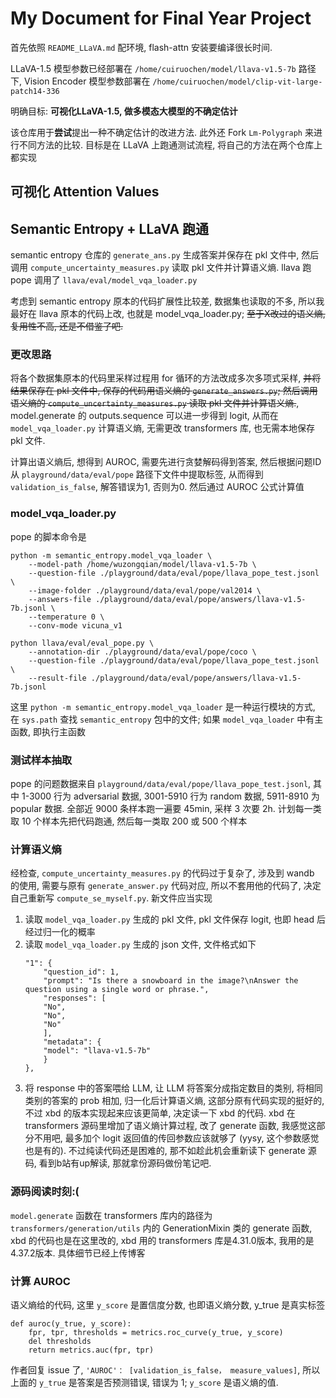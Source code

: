 # My Document for Final Year Project

首先依照 `README_LLaVA.md` 配环境, flash-attn 安装要编译很长时间.

LLaVA-1.5 模型参数已经部署在 `/home/cuiruochen/model/llava-v1.5-7b` 路径下, Vision Encoder 模型参数部署在 `/home/cuiruochen/model/clip-vit-large-patch14-336`

明确目标: **可视化LLaVA-1.5, 做多模态大模型的不确定估计**

该仓库用于**尝试**提出一种不确定估计的改进方法. 此外还 Fork  `Lm-Polygraph` 来进行不同方法的比较. 目标是在 LLaVA 上跑通测试流程, 将自己的方法在两个仓库上都实现

## 可视化 Attention Values

## Semantic Entropy + LLaVA 跑通

semantic entropy 仓库的 `generate_ans.py` 生成答案并保存在 pkl 文件中, 然后调用 `compute_uncertainty_measures.py` 读取 pkl 文件并计算语义熵. llava 跑 pope 调用了 `llava/eval/model_vqa_loader.py`

考虑到 semantic entropy 原本的代码扩展性比较差, 数据集也读取的不多, 所以我最好在 llava 原本的代码上改, 也就是 model_vqa_loader.py; ~~至于X改过的语义熵, 复用性不高, 还是不借鉴了吧.~~

### 更改思路

将各个数据集原本的代码里采样过程用 for 循环的方法改成多次多项式采样, ~~并将结果保存在 pkl 文件中, 保存的代码用语义熵的 `generate_answers.py`; 然后调用语义熵的 `compute_uncertainty_measures.py` 读取 pkl 文件并计算语义熵.~~, model.generate 的 outputs.sequence 可以进一步得到 logit, 从而在 `model_vqa_loader.py` 计算语义熵, 无需更改 transformers 库, 也无需本地保存 pkl 文件.

计算出语义熵后, 想得到 AUROC, 需要先进行贪婪解码得到答案, 然后根据问题ID从 `playground/data/eval/pope` 路径下文件中提取标签, 从而得到 `validation_is_false`, 解答错误为1, 否则为0. 然后通过 AUROC 公式计算值


### model_vqa_loader.py

pope 的脚本命令是

```
python -m semantic_entropy.model_vqa_loader \
    --model-path /home/wuzongqian/model/llava-v1.5-7b \
    --question-file ./playground/data/eval/pope/llava_pope_test.jsonl \
    --image-folder ./playground/data/eval/pope/val2014 \
    --answers-file ./playground/data/eval/pope/answers/llava-v1.5-7b.jsonl \
    --temperature 0 \
    --conv-mode vicuna_v1

python llava/eval/eval_pope.py \
    --annotation-dir ./playground/data/eval/pope/coco \
    --question-file ./playground/data/eval/pope/llava_pope_test.jsonl \
    --result-file ./playground/data/eval/pope/answers/llava-v1.5-7b.jsonl
```

这里 `python -m semantic_entropy.model_vqa_loader` 是一种运行模块的方式, 在 `sys.path` 查找 `semantic_entropy` 包中的文件; 如果 `model_vqa_loader` 中有主函数, 即执行主函数


### 测试样本抽取

pope 的问题数据来自 `playground/data/eval/pope/llava_pope_test.jsonl`, 其中 1-3000 行为 adversarial 数据, 3001-5910 行为 random 数据, 5911-8910 为 popular 数据. 全部近 9000 条样本跑一遍要 45min, 采样 3 次要 2h. 计划每一类取 10 个样本先把代码跑通, 然后每一类取 200 或 500 个样本

### 计算语义熵

经检查, `compute_uncertainty_measures.py` 的代码过于复杂了, 涉及到 wandb 的使用, 需要与原有 `generate_answer.py` 代码对应, 所以不套用他的代码了, 决定自己重新写 `compute_se_myself.py`. 新文件应当实现

1. 读取 `model_vqa_loader.py` 生成的 pkl 文件, pkl 文件保存 logit, 也即 head 后经过归一化的概率
2. 读取 `model_vqa_loader.py` 生成的 json 文件, 文件格式如下
    ```
    "1": {
        "question_id": 1,
        "prompt": "Is there a snowboard in the image?\nAnswer the question using a single word or phrase.",
        "responses": [
        "No",
        "No",
        "No"
        ],
        "metadata": {
        "model": "llava-v1.5-7b"
        }
    },
    ```
3. 将 response 中的答案喂给 LLM, 让 LLM 将答案分成指定数目的类别, 将相同类别的答案的 prob 相加, 归一化后计算语义熵, 这部分原有代码实现的挺好的, 不过 xbd 的版本实现起来应该更简单, 决定读一下 xbd 的代码. xbd 在 transformers 源码里增加了语义熵计算过程, 改了 generate 函数, 我感觉这部分不用吧, 最多加个 logit 返回值的传回参数应该就够了 (yysy, 这个参数感觉也是有的). 不过纯读代码还是困难的, 那不如趁此机会重新读下 generate 源码, 看到b站有up解读, 那就拿份源码做份笔记吧.


### 源码阅读时刻:(

`model.generate` 函数在 transformers 库内的路径为 `transformers/generation/utils` 内的 GenerationMixin 类的 generate 函数, xbd 的代码也是在这里改的, xbd 用的 transformers 库是4.31.0版本, 我用的是4.37.2版本. 具体细节已经上传博客

### 计算 AUROC

语义熵给的代码, 这里 `y_score` 是置信度分数, 也即语义熵分数, y_true 是真实标签

```
def auroc(y_true, y_score):
    fpr, tpr, thresholds = metrics.roc_curve(y_true, y_score)
    del thresholds
    return metrics.auc(fpr, tpr)
```

作者回复 issue 了, `'AUROC'： [validation_is_false， measure_values]`, 所以上面的 `y_true` 是答案是否预测错误, 错误为 1; `y_score` 是语义熵的值. 

